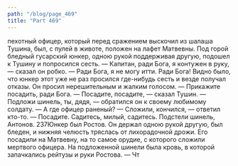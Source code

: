 ```yaml
---
path: "/blog/page_469"
title: "Part 469"
---
```


пехотный офицер, который перед сражением выскочил из шалаша Тушина, был, с пулей в животе, положен на лафет Матвевны. Под горой бледный гусарский юнкер, одною рукой поддерживая другую, подошел к Тушину и попросился сесть.
— Капитан, ради Бога, я контужен в руку, — сказал он робко. — Ради Бога, я не могу итти. Ради Бога!
Видно было, что юнкер этот уже не раз просился где-нибудь сесть и везде получал отказы. Он просил нерешительным и жалким голосом.
— Прикажите посадить, ради Бога.
— Посадите, посадите, — сказал Тушин. — Подложи шинель, ты, дядя, — обратился он к своему любимому солдату. — А где офицер раненый?
— Сложили, кончился, — ответил кто-то.
— Посадите. Садитесь, милый, садитесь. Подстели шинель, Антонов.
237Юнкер был Ростов. Он держал одною рукой другую, был бледен, и нижняя челюсть тряслась от лихорадочной дрожи. Его посадили на Матвевну, на то самое орудие, с которого сложили мертвого офицера. На подложенной шинели была кровь, в которой запачкались рейтузы и руки Ростова.
— Чт
